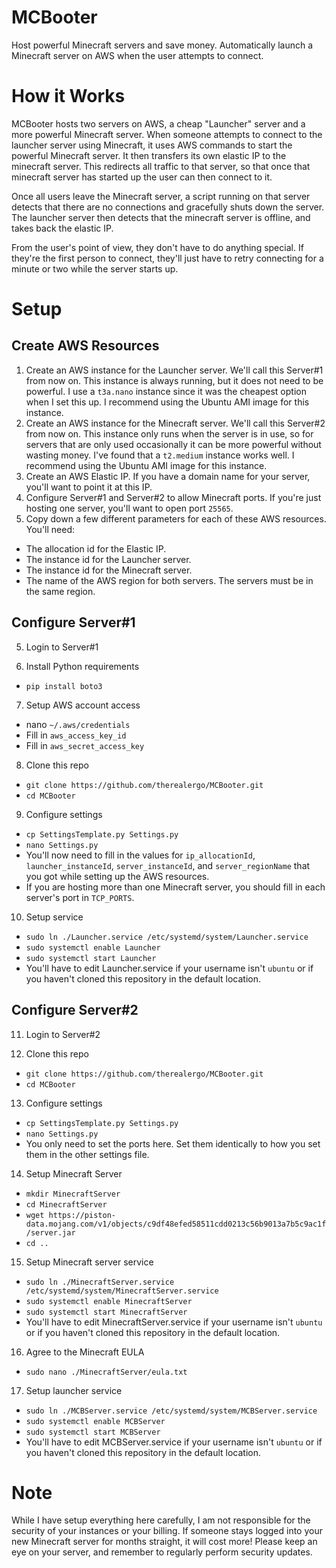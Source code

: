 # MCBooter
Host powerful Minecraft servers and save money. Automatically launch a Minecraft server on AWS when the user attempts to connect.

# How it Works
MCBooter hosts two servers on AWS, a cheap "Launcher" server and a more powerful Minecraft server. When someone attempts to connect to the launcher server using Minecraft, it uses AWS commands to start the powerful Minecraft server. It then transfers its own elastic IP to the minecraft server. This redirects all traffic to that server, so that once that minecraft server has started up the user can then connect to it.

Once all users leave the Minecraft server, a script running on that server detects that there are no connections and gracefully shuts down the server. The launcher server then detects that the minecraft server is offline, and takes back the elastic IP.

From the user's point of view, they don't have to do anything special. If they're the first person to connect, they'll just have to retry connecting for a minute or two while the server starts up.

# Setup
## Create AWS Resources
1. Create an AWS instance for the Launcher server. We'll call this Server#1 from now on. This instance is always running, but it does not need to be powerful. I use a `t3a.nano` instance since it was the cheapest option when I set this up. I recommend using the Ubuntu AMI image for this instance.
2. Create an AWS instance for the Minecraft server. We'll call this Server#2 from now on. This instance only runs when the server is in use, so for servers that are only used occasionally it can be more powerful without wasting money. I've found that a `t2.medium` instance works well. I recommend using the Ubuntu AMI image for this instance.
3. Create an AWS Elastic IP. If you have a domain name for your server, you'll want to point it at this IP.
4. Configure Server#1 and Server#2 to allow Minecraft ports. If you're just hosting one server, you'll want to open port `25565`.
5. Copy down a few different parameters for each of these AWS resources. You'll need:
 - The allocation id for the Elastic IP.
 - The instance id for the Launcher server.
 - The instance id for the Minecraft server.
 - The name of the AWS region for both servers. The servers must be in the same region.

## Configure Server#1
5. Login to Server#1

6. Install Python requirements
 - `pip install boto3`

7. Setup AWS account access
 - nano `~/.aws/credentials`
 - Fill in `aws_access_key_id`
 - Fill in `aws_secret_access_key`

8. Clone this repo
 - `git clone https://github.com/therealergo/MCBooter.git`
 - `cd MCBooter`

9. Configure settings
 - `cp SettingsTemplate.py Settings.py`
 - `nano Settings.py`
 - You'll now need to fill in the values for `ip_allocationId`, `launcher_instanceId`, `server_instanceId`, and `server_regionName` that you got while setting up the AWS resources.
 - If you are hosting more than one Minecraft server, you should fill in each server's port in `TCP_PORTS`.

10. Setup service
 - `sudo ln ./Launcher.service /etc/systemd/system/Launcher.service`
 - `sudo systemctl enable Launcher`
 - `sudo systemctl start Launcher`
 - You'll have to edit Launcher.service if your username isn't `ubuntu` or if you haven't cloned this repository in the default location.

## Configure Server#2
11. Login to Server#2

12. Clone this repo
 - `git clone https://github.com/therealergo/MCBooter.git`
 - `cd MCBooter`

13. Configure settings
 - `cp SettingsTemplate.py Settings.py`
 - `nano Settings.py`
 - You only need to set the ports here. Set them identically to how you set them in the other settings file.

14. Setup Minecraft Server
 - `mkdir MinecraftServer`
 - `cd MinecraftServer`
 - `wget https://piston-data.mojang.com/v1/objects/c9df48efed58511cdd0213c56b9013a7b5c9ac1f/server.jar`
 - `cd ..`

15. Setup Minecraft server service
 - `sudo ln ./MinecraftServer.service /etc/systemd/system/MinecraftServer.service`
 - `sudo systemctl enable MinecraftServer`
 - `sudo systemctl start MinecraftServer`
 - You'll have to edit MinecraftServer.service if your username isn't `ubuntu` or if you haven't cloned this repository in the default location.

16. Agree to the Minecraft EULA
 - `sudo nano ./MinecraftServer/eula.txt`

17. Setup launcher service
 - `sudo ln ./MCBServer.service /etc/systemd/system/MCBServer.service`
 - `sudo systemctl enable MCBServer`
 - `sudo systemctl start MCBServer`
 - You'll have to edit MCBServer.service if your username isn't `ubuntu` or if you haven't cloned this repository in the default location.
 
 # Note
While I have setup everything here carefully, I am not responsible for the security of your instances or your billing. If someone stays logged into your new Minecraft server for months straight, it will cost more! Please keep an eye on your server, and remember to regularly perform security updates.
